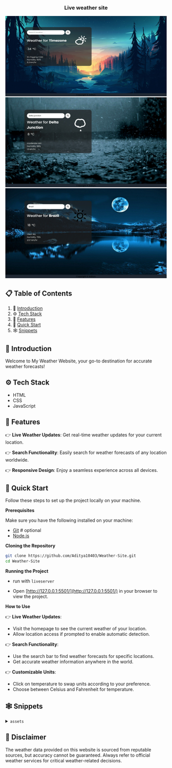 <div align="center">
<h3 align="center">Live weather site</h3>
      <img src="photos/default.jpeg" alt="Project Banner" width="600" height="250">
      <img src="photos/rain.jpeg" alt="Project Banner" width="800" height="280">
      <img src="photos/night.jpeg" alt="Project Banner" width="800" height="280">
  <br />

  <!-- <div>
    <img src="https://img.shields.io/badge/-Tailwind_CSS-black?style=for-the-badge&logoColor=white&logo=tailwindcss&color=06B6D4" alt="tailwindcss" />
  </div> -->
</div>

## 📋 <a name="table">Table of Contents</a>

1. 🤖 [Introduction](#introduction)
2. ⚙️ [Tech Stack](#tech-stack)
3. 🔋 [Features](#features)
4. 🤸 [Quick Start](#quick-start)
5. 🕸️ [Snippets](#snippets)

## <a name="introduction">🤖 Introduction</a>

Welcome to My Weather Website, your go-to destination for accurate weather forecasts!

## <a name="tech-stack">⚙️ Tech Stack</a>

- HTML
- CSS
- JavaScript


## <a name="features">🔋 Features</a>

👉 **Live Weather Updates**: Get real-time weather updates for your current location.

👉 **Search Functionality**: Easily search for weather forecasts of any location worldwide.

👉 **Responsive Design**: Enjoy a seamless experience across all devices.

## <a name="quick-start">🤸 Quick Start</a>

Follow these steps to set up the project locally on your machine.

**Prerequisites**

Make sure you have the following installed on your machine:

- [Git](https://git-scm.com/) # optional
- [Node.js](https://nodejs.org/en)

**Cloning the Repository**

```bash
git clone https://github.com/Aditya10403/Weather-Site.git
cd Weather-Site
```

**Running the Project**

- run with `liveserver` 

- Open [http://127.0.0.1:5501/](http://127.0.0.1:5501/) in your browser to view the project.

**How to Use**

👉 **Live Weather Updates**:
   - Visit the homepage to see the current weather of your location.
   - Allow location access if prompted to enable automatic detection.

👉 **Search Functionality**:
   - Use the search bar to find weather forecasts for specific locations.
   - Get accurate weather information anywhere in the world.

👉 **Customizable Units**:
   - Click on temperature to swap units according to your preference.
   - Choose between Celsius and Fahrenheit for temperature.

## <a name="snippets">🕸️ Snippets</a>

<details>
<summary><code>assets</code></summary>

[link](/photos/)

</details>


## <a>🚨 Disclaimer</a>

The weather data provided on this website is sourced from reputable sources, but accuracy cannot be guaranteed. Always refer to official weather services for critical weather-related decisions.

#

